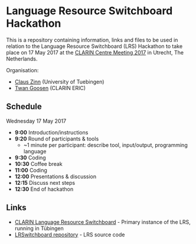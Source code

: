 # Language Resource Switchboard Hackathon

This is a repository containing information, links and files to be used in relation to
the Language Resource Switchboard (LRS) Hackathon to take place on 17 May 2017 at the
[CLARIN Centre Meeting 2017](https://www.clarin.eu/event/2017/centre-meeting) in Utrecht, 
The Netherlands.

Organisation:
* [Claus Zinn](https://github.com/claus-zinn) (University of Tuebingen)
* [Twan Goosen](https://github.com/twagoo) (CLARIN ERIC)

## Schedule

Wednesday 17 May 2017
- __9:00__ Introduction/instructions
- __9:20__ Round of participants & tools
  - ~1 minute per participant: describe tool, input/output, programming language
- __9:30__ Coding
- __10:30__ Coffee break
- __11:00__ Coding
- __12:00__ Presentations & discussion
- __12:15__ Discuss next steps
- __12:30__ End of hackathon

## Links
* [CLARIN Language Resource Switchboard](http://weblicht.sfs.uni-tuebingen.de/clrs) - Primary instance of the LRS, running in Tübingen
* [LRSwitchboard repository](https://github.com/clarin-eric/LRSwitchboard) - LRS source code
